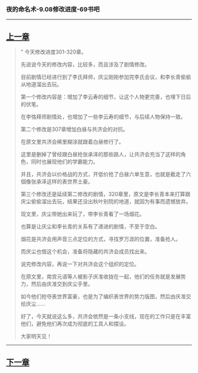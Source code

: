 ### 夜的命名术-9.08修改进度-69书吧

--------
[上一章](./8cfa0fa4d57d662e6672eb4f1f434b9a.md)
--------


>
>
>
>"
>今天修改进度301-320章。
>
>先说说今天的修改内容，比较多，而且涉及了剧情修改。
>
>目前剧情已经进行到了李氏拜师，庆尘刚刚参加完李氏会议，和李长青偷偷从地道溜出去玩。
>
>第一个修改内容是：增加了李云寿的细节，让这个人物更完善，也埋下日后的伏笔。
>
>在李恪拜师剧情处，也增加了一些李云寿的细节，与后续人物保持一致。
>
>第二个修改是307章增加白昼与共济会的对抗。
>
>在原文里共济会稀里糊涂就跟着白昼修行了。
>
>这里是删掉了曾经跟白昼抢张承泽的那些路人，让共济会充当了这样的角色，同时也展现他们的学霸能力。
>
>并且，共济会以价格战的方式，开低价抢了白昼六单生意，也就是截走了六個像张承泽这样的表世界土豪。
>
>第三个修改还是延续第二修改的剧情，320章里，原文是李长青本来打算跟庆尘偷偷溜出去玩，结果还没出秋叶别院的地道，就因为有事而遗憾放弃。
>
>现文里，庆尘带她出来玩了，带李长青看了一场烟花。
>
>也算是让庆尘和李长青的关系有了递进的剧情，不至于空白。
>
>烟花是共济会用声音三点定位的方式，寻找罗万涯的位置，准备抢人。
>
>而庆尘也借这个机会，准备将隐藏的共济会成员找出来。
>
>说完修改内容，再说一下对共济会这个组织的定位。
>
>在原文里，南宫元语等人被影子庆准收拢在一起，他们的任务就是发展势力，然后由庆准交到庆尘手里。
>
>如今他们抢夺表世界富豪，也是为了编织表世界的势力版图，然后由庆准交给庆尘……
>
>好了，今天就说这么多，共济会依然是一条小支线，现在的工作只是在丰富他们，避免他们再次成为彻底的工具人和摆设。
>
>大家明天见！
>
>

--------
[下一章](./d82bd4eb1ab5ddd33989ce1778ce436f.md)
--------
